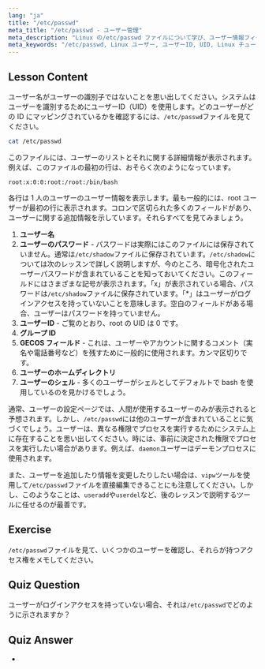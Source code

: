 ```yaml
---
lang: "ja"
title: "/etc/passwd"
meta_title: "/etc/passwd - ユーザー管理"
meta_description: "Linux の/etc/passwd ファイルについて学び、ユーザー情報フィールドと UID の仕組みを理解します。この重要な設定ファイルを探求します。"
meta_keywords: "/etc/passwd, Linux ユーザー, ユーザーID, UID, Linux チュートリアル，初心者，ガイド，Linux コマンド"
---
```


## Lesson Content

ユーザー名がユーザーの識別子ではないことを思い出してください。システムはユーザーを識別するためにユーザーID（UID）を使用します。どのユーザーがどの ID にマッピングされているかを確認するには、`/etc/passwd`ファイルを見てください。

```bash
cat /etc/passwd
```

このファイルには、ユーザーのリストとそれに関する詳細情報が表示されます。例えば、このファイルの最初の行は、おそらく次のようになっています。

```plaintext
root:x:0:0:root:/root:/bin/bash
```

各行は 1 人のユーザーのユーザー情報を表示します。最も一般的には、root ユーザーが最初の行に表示されます。コロンで区切られた多くのフィールドがあり、ユーザーに関する追加情報を示しています。それらすべてを見てみましょう。

1. **ユーザー名**
2. **ユーザーのパスワード** - パスワードは実際にはこのファイルには保存されていません。通常は`/etc/shadow`ファイルに保存されています。`/etc/shadow`については次のレッスンで詳しく説明しますが、今のところ、暗号化されたユーザーパスワードが含まれていることを知っておいてください。このフィールドにはさまざまな記号が表示されます。「x」が表示されている場合、パスワードは`/etc/shadow`ファイルに保存されています。「\*」はユーザーがログインアクセスを持っていないことを意味します。空白のフィールドがある場合、ユーザーはパスワードを持っていません。
3. **ユーザーID** - ご覧のとおり、root の UID は 0 です。
4. **グループ ID**
5. **GECOS フィールド** - これは、ユーザーやアカウントに関するコメント（実名や電話番号など）を残すために一般的に使用されます。カンマ区切りです。
6. **ユーザーのホームディレクトリ**
7. **ユーザーのシェル** - 多くのユーザーがシェルとしてデフォルトで bash を使用しているのを見かけるでしょう。

通常、ユーザーの設定ページでは、人間が使用するユーザーのみが表示されると予想されます。しかし、`/etc/passwd`には他のユーザーが含まれていることに気づくでしょう。ユーザーは、異なる権限でプロセスを実行するためにシステム上に存在することを思い出してください。時には、事前に決定された権限でプロセスを実行したい場合があります。例えば、`daemon`ユーザーはデーモンプロセスに使用されます。

また、ユーザーを追加したり情報を変更したりしたい場合は、`vipw`ツールを使用して`/etc/passwd`ファイルを直接編集できることにも注意してください。しかし、このようなことは、`useradd`や`userdel`など、後のレッスンで説明するツールに任せるのが最善です。

## Exercise

`/etc/passwd`ファイルを見て、いくつかのユーザーを確認し、それらが持つアクセス権をメモしてください。

## Quiz Question

ユーザーがログインアクセスを持っていない場合、それは`/etc/passwd`でどのように示されますか？

## Quiz Answer

-
